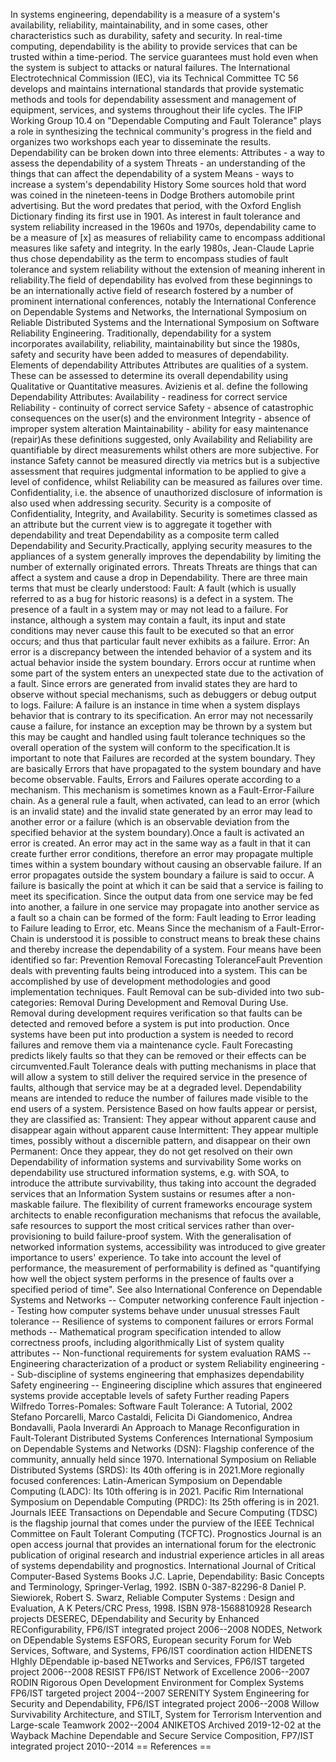 In systems engineering, dependability is a measure of a system\'s
availability, reliability, maintainability, and in some cases, other
characteristics such as durability, safety and security. In real-time
computing, dependability is the ability to provide services that can be
trusted within a time-period. The service guarantees must hold even when
the system is subject to attacks or natural failures. The International
Electrotechnical Commission (IEC), via its Technical Committee TC 56
develops and maintains international standards that provide systematic
methods and tools for dependability assessment and management of
equipment, services, and systems throughout their life cycles. The IFIP
Working Group 10.4 on \"Dependable Computing and Fault Tolerance\" plays
a role in synthesizing the technical community\'s progress in the field
and organizes two workshops each year to disseminate the results.
Dependability can be broken down into three elements: Attributes - a way
to assess the dependability of a system Threats - an understanding of
the things that can affect the dependability of a system Means - ways to
increase a system\'s dependability History Some sources hold that word
was coined in the nineteen-teens in Dodge Brothers automobile print
advertising. But the word predates that period, with the Oxford English
Dictionary finding its first use in 1901. As interest in fault tolerance
and system reliability increased in the 1960s and 1970s, dependability
came to be a measure of \[x\] as measures of reliability came to
encompass additional measures like safety and integrity. In the early
1980s, Jean-Claude Laprie thus chose dependability as the term to
encompass studies of fault tolerance and system reliability without the
extension of meaning inherent in reliability.The field of dependability
has evolved from these beginnings to be an internationally active field
of research fostered by a number of prominent international conferences,
notably the International Conference on Dependable Systems and Networks,
the International Symposium on Reliable Distributed Systems and the
International Symposium on Software Reliability Engineering.
Traditionally, dependability for a system incorporates availability,
reliability, maintainability but since the 1980s, safety and security
have been added to measures of dependability. Elements of dependability
Attributes Attributes are qualities of a system. These can be assessed
to determine its overall dependability using Qualitative or Quantitative
measures. Avizienis et al. define the following Dependability
Attributes: Availability - readiness for correct service Reliability -
continuity of correct service Safety - absence of catastrophic
consequences on the user(s) and the environment Integrity - absence of
improper system alteration Maintainability - ability for easy
maintenance (repair)As these definitions suggested, only Availability
and Reliability are quantifiable by direct measurements whilst others
are more subjective. For instance Safety cannot be measured directly via
metrics but is a subjective assessment that requires judgmental
information to be applied to give a level of confidence, whilst
Reliability can be measured as failures over time. Confidentiality, i.e.
the absence of unauthorized disclosure of information is also used when
addressing security. Security is a composite of Confidentiality,
Integrity, and Availability. Security is sometimes classed as an
attribute but the current view is to aggregate it together with
dependability and treat Dependability as a composite term called
Dependability and Security.Practically, applying security measures to
the appliances of a system generally improves the dependability by
limiting the number of externally originated errors. Threats Threats are
things that can affect a system and cause a drop in Dependability. There
are three main terms that must be clearly understood: Fault: A fault
(which is usually referred to as a bug for historic reasons) is a defect
in a system. The presence of a fault in a system may or may not lead to
a failure. For instance, although a system may contain a fault, its
input and state conditions may never cause this fault to be executed so
that an error occurs; and thus that particular fault never exhibits as a
failure. Error: An error is a discrepancy between the intended behavior
of a system and its actual behavior inside the system boundary. Errors
occur at runtime when some part of the system enters an unexpected state
due to the activation of a fault. Since errors are generated from
invalid states they are hard to observe without special mechanisms, such
as debuggers or debug output to logs. Failure: A failure is an instance
in time when a system displays behavior that is contrary to its
specification. An error may not necessarily cause a failure, for
instance an exception may be thrown by a system but this may be caught
and handled using fault tolerance techniques so the overall operation of
the system will conform to the specification.It is important to note
that Failures are recorded at the system boundary. They are basically
Errors that have propagated to the system boundary and have become
observable. Faults, Errors and Failures operate according to a
mechanism. This mechanism is sometimes known as a Fault-Error-Failure
chain. As a general rule a fault, when activated, can lead to an error
(which is an invalid state) and the invalid state generated by an error
may lead to another error or a failure (which is an observable deviation
from the specified behavior at the system boundary).Once a fault is
activated an error is created. An error may act in the same way as a
fault in that it can create further error conditions, therefore an error
may propagate multiple times within a system boundary without causing an
observable failure. If an error propagates outside the system boundary a
failure is said to occur. A failure is basically the point at which it
can be said that a service is failing to meet its specification. Since
the output data from one service may be fed into another, a failure in
one service may propagate into another service as a fault so a chain can
be formed of the form: Fault leading to Error leading to Failure leading
to Error, etc. Means Since the mechanism of a Fault-Error-Chain is
understood it is possible to construct means to break these chains and
thereby increase the dependability of a system. Four means have been
identified so far: Prevention Removal Forecasting ToleranceFault
Prevention deals with preventing faults being introduced into a system.
This can be accomplished by use of development methodologies and good
implementation techniques. Fault Removal can be sub-divided into two
sub-categories: Removal During Development and Removal During Use.
Removal during development requires verification so that faults can be
detected and removed before a system is put into production. Once
systems have been put into production a system is needed to record
failures and remove them via a maintenance cycle. Fault Forecasting
predicts likely faults so that they can be removed or their effects can
be circumvented.Fault Tolerance deals with putting mechanisms in place
that will allow a system to still deliver the required service in the
presence of faults, although that service may be at a degraded level.
Dependability means are intended to reduce the number of failures made
visible to the end users of a system. Persistence Based on how faults
appear or persist, they are classified as: Transient: They appear
without apparent cause and disappear again without apparent cause
Intermittent: They appear multiple times, possibly without a discernible
pattern, and disappear on their own Permanent: Once they appear, they do
not get resolved on their own Dependability of information systems and
survivability Some works on dependability use structured information
systems, e.g. with SOA, to introduce the attribute survivability, thus
taking into account the degraded services that an Information System
sustains or resumes after a non-maskable failure. The flexibility of
current frameworks encourage system architects to enable reconfiguration
mechanisms that refocus the available, safe resources to support the
most critical services rather than over-provisioning to build
failure-proof system. With the generalisation of networked information
systems, accessibility was introduced to give greater importance to
users\' experience. To take into account the level of performance, the
measurement of performability is defined as \"quantifying how well the
object system performs in the presence of faults over a specified period
of time\". See also International Conference on Dependable Systems and
Networks -- Computer networking conference Fault injection -- Testing
how computer systems behave under unusual stresses Fault tolerance --
Resilience of systems to component failures or errors Formal methods --
Mathematical program specification intended to allow correctness proofs,
including algorithmically List of system quality attributes --
Non-functional requirements for system evaluation RAMS -- Engineering
characterization of a product or system Reliability engineering --
Sub-discipline of systems engineering that emphasizes dependability
Safety engineering -- Engineering discipline which assures that
engineered systems provide acceptable levels of safety Further reading
Papers Wilfredo Torres-Pomales: Software Fault Tolerance: A Tutorial,
2002 Stefano Porcarelli, Marco Castaldi, Felicita Di Giandomenico,
Andrea Bondavalli, Paola Inverardi An Approach to Manage Reconfiguration
in Fault-Tolerant Distributed Systems Conferences International
Symposium on Dependable Systems and Networks (DSN): Flagship conference
of the community, annually held since 1970. International Symposium on
Reliable Distributed Systems (SRDS): Its 40th offering is in 2021.More
regionally focused conferences: Latin-American Symposium on Dependable
Computing (LADC): Its 10th offering is in 2021. Pacific Rim
International Symposium on Dependable Computing (PRDC): Its 25th
offering is in 2021. Journals IEEE Transactions on Dependable and Secure
Computing (TDSC) is the flagship journal that comes under the purview of
the IEEE Technical Committee on Fault Tolerant Computing (TCFTC).
Prognostics Journal is an open access journal that provides an
international forum for the electronic publication of original research
and industrial experience articles in all areas of systems dependability
and prognostics. International Journal of Critical Computer-Based
Systems Books J.C. Laprie, Dependability: Basic Concepts and
Terminology, Springer-Verlag, 1992. ISBN 0-387-82296-8 Daniel P.
Siewiorek, Robert S. Swarz, Reliable Computer Systems : Design and
Evaluation, A K Peters/CRC Press, 1998. ISBN 978-1568810928 Research
projects DESEREC, DEpendability and Security by Enhanced
REConfigurability, FP6/IST integrated project 2006--2008 NODES, Network
on DEpendable Systems ESFORS, European security Forum for Web Services,
Software, and Systems, FP6/IST coordination action HIDENETS HIghly
DEpendable ip-based NETworks and Services, FP6/IST targeted project
2006--2008 RESIST FP6/IST Network of Excellence 2006--2007 RODIN
Rigorous Open Development Environment for Complex Systems FP6/IST
targeted project 2004--2007 SERENITY System Engineering for Security and
Dependability, FP6/IST integrated project 2006--2008 Willow
Survivability Architecture, and STILT, System for Terrorism Intervention
and Large-scale Teamwork 2002--2004 ANIKETOS Archived 2019-12-02 at the
Wayback Machine Dependable and Secure Service Composition, FP7/IST
integrated project 2010--2014 == References ==
